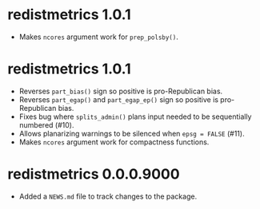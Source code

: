 # redistmetrics 1.0.1
* Makes `ncores` argument work for `prep_polsby()`.

# redistmetrics 1.0.1

* Reverses `part_bias()` sign so positive is pro-Republican bias.
* Reverses `part_egap()` and `part_egap_ep()` sign so positive is pro-Republican bias.
* Fixes bug where `splits_admin()` plans input needed to be sequentially numbered (#10).
* Allows planarizing warnings to be silenced when `epsg = FALSE` (#11).
* Makes `ncores` argument work for compactness functions.

# redistmetrics 0.0.0.9000

* Added a `NEWS.md` file to track changes to the package.
